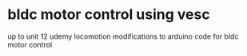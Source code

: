 # bldc motor control using vesc 
up to unit 12 udemy locomotion
modifications to arduino code for bldc motor control
